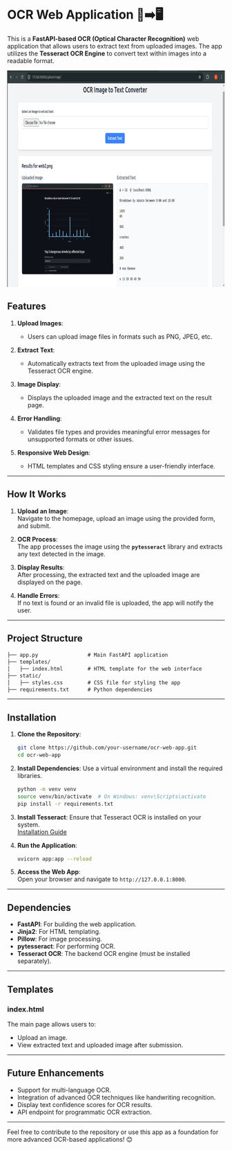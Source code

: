 # **OCR Web Application** 📄➡️🖥️

This is a **FastAPI-based OCR (Optical Character Recognition)** web application that allows users to extract text from uploaded images. The app utilizes the **Tesseract OCR Engine** to convert text within images into a readable format.

<img src="https://github.com/shivesh235/fastapi-ocr/blob/main/ocr.png" height=500>


## **Features**
1. **Upload Images**:  
   - Users can upload image files in formats such as PNG, JPEG, etc.
   
2. **Extract Text**:  
   - Automatically extracts text from the uploaded image using the Tesseract OCR engine.
   
3. **Image Display**:  
   - Displays the uploaded image and the extracted text on the result page.

4. **Error Handling**:  
   - Validates file types and provides meaningful error messages for unsupported formats or other issues.

5. **Responsive Web Design**:  
   - HTML templates and CSS styling ensure a user-friendly interface.

---

## **How It Works**
1. **Upload an Image**:  
   Navigate to the homepage, upload an image using the provided form, and submit.

2. **OCR Process**:  
   The app processes the image using the **`pytesseract`** library and extracts any text detected in the image.

3. **Display Results**:  
   After processing, the extracted text and the uploaded image are displayed on the page.

4. **Handle Errors**:  
   If no text is found or an invalid file is uploaded, the app will notify the user.

---

## **Project Structure**
```plaintext
├── app.py                # Main FastAPI application
├── templates/
│   ├── index.html        # HTML template for the web interface
├── static/
│   ├── styles.css        # CSS file for styling the app
├── requirements.txt      # Python dependencies
```

---

## **Installation**
1. **Clone the Repository**:
   ```bash
   git clone https://github.com/your-username/ocr-web-app.git
   cd ocr-web-app
   ```

2. **Install Dependencies**:
   Use a virtual environment and install the required libraries.
   ```bash
   python -m venv venv
   source venv/bin/activate  # On Windows: venv\Scripts\activate
   pip install -r requirements.txt
   ```

3. **Install Tesseract**:
   Ensure that Tesseract OCR is installed on your system.  
   [Installation Guide](https://github.com/tesseract-ocr/tesseract)

4. **Run the Application**:
   ```bash
   uvicorn app:app --reload
   ```

5. **Access the Web App**:  
   Open your browser and navigate to `http://127.0.0.1:8000`.

---

## **Dependencies**
- **FastAPI**: For building the web application.
- **Jinja2**: For HTML templating.
- **Pillow**: For image processing.
- **pytesseract**: For performing OCR.
- **Tesseract OCR**: The backend OCR engine (must be installed separately).

---

## **Templates**
### **index.html**
The main page allows users to:
- Upload an image.
- View extracted text and uploaded image after submission.

---

## **Future Enhancements**
- Support for multi-language OCR.
- Integration of advanced OCR techniques like handwriting recognition.
- Display text confidence scores for OCR results.
- API endpoint for programmatic OCR extraction.

---

Feel free to contribute to the repository or use this app as a foundation for more advanced OCR-based applications! 😊
